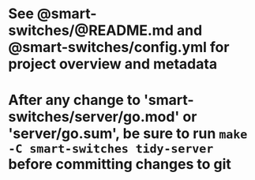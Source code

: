 # See @smart-switches/@README.md and @smart-switches/config.yml for project overview and metadata

# After any change to 'smart-switches/server/go.mod' or 'server/go.sum', be sure to run `make -C smart-switches tidy-server` before committing changes to git
